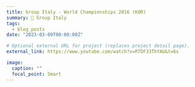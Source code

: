 ```yaml
---
title: Group Italy - World Championships 2016 (KOR)
summary: 🥈 Group Italy
tags:
  - blog_posts
date: "2023-03-09T00:00:00Z"

# Optional external URL for project (replaces project detail page).
external_link: https://www.youtube.com/watch?v=RTOF33ThYAU&t=6s

image:
  caption: ""
  focal_point: Smart
---
```

